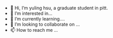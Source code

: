 - 👋 Hi, I’m yuling hsu, a graduate student in pitt.
- 👀 I’m interested in...
- 🌱 I’m currently learning....
- 💞️ I’m looking to collaborate on ...
- 📫 How to reach me ...

<!---
yuling-hsu-github/yuling-hsu-github is a ✨ special ✨ repository because its `README.md` (this file) appears on your GitHub profile.
You can click the Preview link to take a look at your changes.
--->
